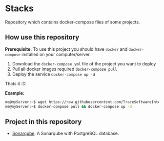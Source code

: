 # Stacks

Repository which contains docker-compose files of some projects.

## How use this repository

**Prerequisite:** To use this project you should have `docker` and `docker-compose` installed on your computer/server.

1. Download the `docker-compose.yml` file of the project you want to deploy
1. Pull all docker images required `docker-compose pull`
1. Deploy the service `docker-compose up -d`

Thats it :D

**Example:**

```sh
me@myServer:~$ wget https://raw.githubusercontent.com/TraceSoftwareInternational/Stacks/master/Sonarqube/docker-compose.yml
me@myServer:~$ docker-compose pull && docker-compose up -d
```


## Project in this repository

* [Sonarqube](Sonarqube/docker-compose.yml). A Sonarqube with PostgreSQL database.
